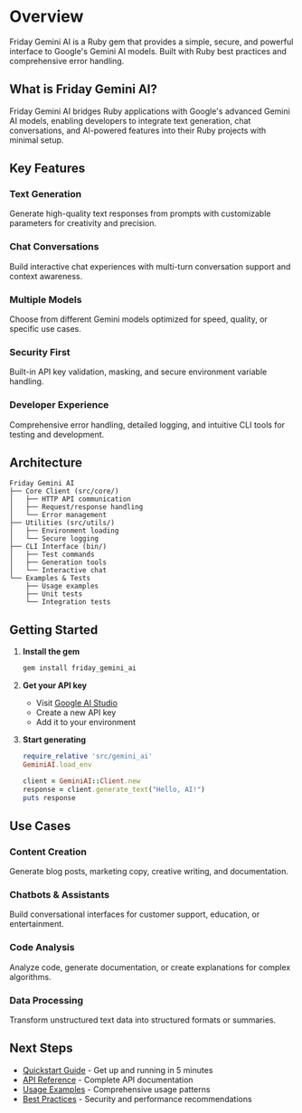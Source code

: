 # Overview

Friday Gemini AI is a Ruby gem that provides a simple, secure, and powerful interface to Google's Gemini AI models. Built with Ruby best practices and comprehensive error handling.

## What is Friday Gemini AI?

Friday Gemini AI bridges Ruby applications with Google's advanced Gemini AI models, enabling developers to integrate text generation, chat conversations, and AI-powered features into their Ruby projects with minimal setup.

## Key Features

### Text Generation
Generate high-quality text responses from prompts with customizable parameters for creativity and precision.

### Chat Conversations  
Build interactive chat experiences with multi-turn conversation support and context awareness.

### Multiple Models
Choose from different Gemini models optimized for speed, quality, or specific use cases.

### Security First
Built-in API key validation, masking, and secure environment variable handling.

### Developer Experience
Comprehensive error handling, detailed logging, and intuitive CLI tools for testing and development.

## Architecture

```
Friday Gemini AI
├── Core Client (src/core/)
│   ├── HTTP API communication
│   ├── Request/response handling
│   └── Error management
├── Utilities (src/utils/)
│   ├── Environment loading
│   └── Secure logging
├── CLI Interface (bin/)
│   ├── Test commands
│   ├── Generation tools
│   └── Interactive chat
└── Examples & Tests
    ├── Usage examples
    ├── Unit tests
    └── Integration tests
```

## Getting Started

1. **Install the gem**
   ```bash
   gem install friday_gemini_ai
   ```

2. **Get your API key**
   - Visit [Google AI Studio](https://makersuite.google.com/app/apikey)
   - Create a new API key
   - Add it to your environment

3. **Start generating**
   ```ruby
   require_relative 'src/gemini_ai'
   GeminiAI.load_env
   
   client = GeminiAI::Client.new
   response = client.generate_text("Hello, AI!")
   puts response
   ```

## Use Cases

### Content Creation
Generate blog posts, marketing copy, creative writing, and documentation.

### Chatbots & Assistants
Build conversational interfaces for customer support, education, or entertainment.

### Code Analysis
Analyze code, generate documentation, or create explanations for complex algorithms.

### Data Processing
Transform unstructured text data into structured formats or summaries.

## Next Steps

- [Quickstart Guide](quickstart.md) - Get up and running in 5 minutes
- [API Reference](../reference/api.md) - Complete API documentation  
- [Usage Examples](../reference/usage.md) - Comprehensive usage patterns
- [Best Practices](../guides/practices.md) - Security and performance recommendations